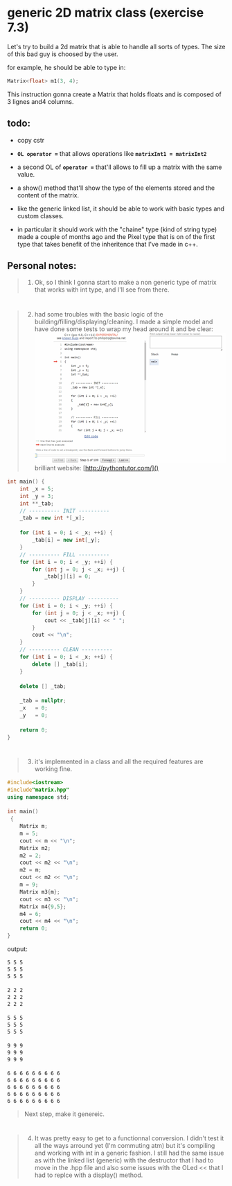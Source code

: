 # generic 2D matrix class (exercise 7.3)

Let's try to build a 2d matrix that is able to handle all sorts of types. The size of this bad guy is choosed by the user.

for example, he should be able to type in:

```c++
Matrix<float> m1(3, 4);
``` 

This instruction gonna create a Matrix that holds floats and is composed of 3 lignes and4 columns.

## todo:

- copy cstr
- **`OL operator =`** that allows operations like **`matrixInt1 = matrixInt2`**
- a second OL of **`operator =`** that'll allows to fill up a matrix with the same value.

- a show() method that'll show the type of the elements stored and the content of the matrix.

- like the generic linked list, it should be able to work with basic types and custom classes. 

- in particular it should work with the "chaine" type (kind of string type) made a couple of months ago and the Pixel type that is on of the first type that takes benefit of the inheritence that I've made in c++.


## Personal notes:
>1. Ok, so I think I gonna start to make a non generic type of matrix that works with int type, and I'll see from there.
#
>2. had some troubles with the basic logic of the building/filling/displaying/cleaning. I made a simple model and have done some tests to wrap my head around it and be clear:
![alt text](illustration/simple_version.gif)
 brilliant website: [http://pythontutor.com/]()
```c++
int main() {
    int _x = 5;
    int _y = 3;
    int **_tab;  
    // ---------- INIT ----------
    _tab = new int *[_x];

    for (int i = 0; i < _x; ++i) {
        _tab[i] = new int[_y];
    }  
    // ---------- FILL ----------
    for (int i = 0; i < _y; ++i) {
        for (int j = 0; j < _x; ++j) {
            _tab[j][i] = 0;
        }
    }
    // ---------- DISPLAY ----------
    for (int i = 0; i < _y; ++i) {
        for (int j = 0; j < _x; ++j) {
            cout << _tab[j][i] << " ";
        }
        cout << "\n";
    }
    // ---------- CLEAN ----------
    for (int i = 0; i < _x; ++i) {
        delete [] _tab[i];
    }

    delete [] _tab;

    _tab = nullptr;
    _x   = 0;
    _y   = 0;

    return 0;
}
```
#
>3. it's implemented in a class and all the required features are working fine.
```c++
#include<iostream>
#include"matrix.hpp"
using namespace std;

int main()
 {
    Matrix m;
    m = 5;
    cout << m << "\n";
    Matrix m2;
    m2 = 2;
    cout << m2 << "\n";
    m2 = m;
    cout << m2 << "\n";
    m = 9;
    Matrix m3{m};
    cout << m3 << "\n";
    Matrix m4{9,5};
    m4 = 6;
    cout << m4 << "\n";
    return 0;
}
```
output:

    5 5 5 
    5 5 5 
    5 5 5 

    2 2 2 
    2 2 2 
    2 2 2 

    5 5 5 
    5 5 5 
    5 5 5 

    9 9 9 
    9 9 9 
    9 9 9 

    6 6 6 6 6 6 6 6 6 
    6 6 6 6 6 6 6 6 6 
    6 6 6 6 6 6 6 6 6 
    6 6 6 6 6 6 6 6 6 
    6 6 6 6 6 6 6 6 6 

> Next step, make it genereic.
#

>4. It was pretty easy to get to a functionnal conversion. I didn't test it all the ways arround yet (I'm commuting atm) but it's compiling and working with int in a generic fashion. I still had the same issue as with the linked list (generic) with the destructor that I had to move in the .hpp file and also some issues with the OLed << that I had to replce with a display() method.
